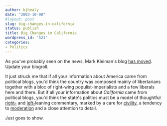 ```yaml
---
author: kjhealy
date: "2003-10-08"
#layout: post
slug: big-changes-in-california
status: publish
title: Big Changes in California
wordpress_id: '521'
categories:
- Politics
---
```


As you've probably seen on the news, Mark Kleiman's blog [has moved](http://www.markarkleiman.com). Update your blogroll.

It just struck me that if all your information about America came from political blogs, you'd think the country was composed mainly of libertarians together with a bloc of right-wing populist-imperialists and a few liberals here and there. But if all your information about *California* came from political blogs, you'd think the state's politics must be a model of thoughtful [right-](http://www.volokh.com) and [left-](http://www.j-bradford-delong.net/movable-type)leaning commentary, marked by a care for [civility](http://www.markarkleiman.com), a tendency to [moderation](http://www.calpundit.com) and a close attention to detail.

Just goes to show.
